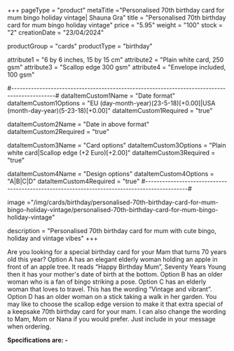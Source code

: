 +++
pageType = "product"
metaTitle ="Personalised 70th birthday card for mum bingo holiday vintage| Shauna Gra"
title = "Personalised 70th birthday card for mum bingo holiday vintage"
price = "5.95"
weight = "100"
stock = "2"
creationDate = "23/04/2024"

productGroup = "cards"
productType = "birthday"

attribute1 = "6 by 6 inches, 15 by 15 cm" 
attribute2 = "Plain white card, 250 gsm"
attribute3 = "Scallop edge 300 gsm"
attribute4 = "Envelope included, 100 gsm"

#---------------------------------------------------------------------------------------------#
dataItemCustom1Name = "Date format"
dataItemCustom1Options = "EU (day-month-year)(23-5-18)[+0.00]|USA (month-day-year)(5-23-18)[+0.00]"
dataItemCustom1Required = "true"

dataItemCustom2Name = "Date in above format"
dataItemCustom2Required = "true"

dataItemCustom3Name = "Card options"
dataItemCustom3Options = "Plain white card|Scallop edge (+2 Euro)[+2.00]"
dataItemCustom3Required = "true"

dataItemCustom4Name = "Design options"
dataItemCustom4Options = "A|B|C|D"
dataItemCustom4Required = "true"
#---------------------------------------------------------------------------------------------#

image ="/img/cards/birthday/personalised-70th-birthday-card-for-mum-bingo-holiday-vintage/personalised-70th-birthday-card-for-mum-bingo-holiday-vintage"

description = "Personalised 70th birthday card for mum with cute bingo, holiday and vintage vibes"
+++

Are you looking for a special birthday card for your Mam that turns 70 years old this year? Option A has an elegant elderly woman holding an apple in front of an apple tree. It reads “Happy Birthday Mum”, Seventy Years Young then it has your mother's date of birth at the bottom. Option B has an older woman who is a fan of bingo striking a pose. Option C has an elderly woman that loves to travel. This has the wording “Vintage and vibrant”. Option D has an older woman on a stick taking a walk in her garden.
You may like to choose the scallop edge version to make it that extra special of a keepsake 70th birthday card for your mam.
I can also change the wording to Mam, Mom or Nana if you would prefer. Just include in your message when ordering.

**Specifications are: -**
